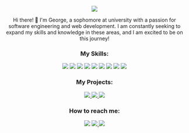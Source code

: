 <!-- Header Section -->
<p align="center">
  <img src="https://readme-typing-svg.herokuapp.com?font=&color=1E90FF&size=25&center=true&vCenter=true&width=600&height=60&lines=Software+Engineer;Web+Developer;Tech+Enthusiast" />
</p>

<!-- Introduction Section -->
<p align="center">
  Hi there! 👋 I'm George, a sophomore at university with a passion for software engineering and web development. I am constantly seeking to expand my skills and knowledge in these areas, and I am excited to be on this journey!
</p>

<!-- Skills Section -->
<h3 align="center">My Skills:</h3>
<p align="center">
  <img src="https://img.shields.io/badge/C%2B%2B-00599C?style=flat&logo=c%2B%2B&logoColor=white" />
  <img src="https://img.shields.io/badge/Java-ED8B00?style=flat&logo=openjdk&logoColor=white" />
  <img src="https://img.shields.io/badge/-HTML5-E34F26?style=flat&logo=html5&logoColor=white" />
  <img src="https://img.shields.io/badge/-CSS3-1572B6?style=flat&logo=css3&logoColor=white" />
  <img src="https://img.shields.io/badge/-JavaScript-F7DF1E?style=flat&logo=javascript&logoColor=black" />
  <img src="https://img.shields.io/badge/-React-61DAFB?style=flat&logo=react&logoColor=black" />
  <img src="https://img.shields.io/badge/Express.js-404D59?style=flat" />
  <img src="https://img.shields.io/badge/-Node.js-339933?style=flat&logo=node.js&logoColor=white" />
  <img src="https://img.shields.io/badge/-MongoDB-47A248?style=flat&logo=mongodb&logoColor=white" />
</p>

<!-- Projects Section -->
<h3 align="center">My Projects:</h3>
<p align="center">
  <a href="https://github.com/GeorgeAyy/Web-Ninjas-El-Cyber">
    <img src="https://img.shields.io/badge/Furniture%20Ecommerce%20Store-MERN%20Stack-brightgreen" />
  </a>
  <a href="https://github.com/yourusername/project2">
    <img src="https://img.shields.io/badge/Spliwise-C%2B%2B%20QT%20Creator-blue" />
  </a>
  <a href="https://github.com/yourusername/project3">
    <img src="https://img.shields.io/badge/Recruitment%20Management%20System-Java%2C%20JavaFX-orange" />
  </a>
</p>

<!-- Contact Section -->
<h3 align="center">How to reach me:</h3>
<p align="center">
  <a href="mailto:georgeayman2003@gmail.com">
    <img src="https://img.shields.io/badge/Email-georgeayman2003%40gmail.com-red?style=flat"></a>
<a href="https://www.linkedin.com/in/georgeayman/](https://www.linkedin.com/in/george-ayman-771349261/">
<img src="https://img.shields.io/badge/LinkedIn-George%20Ayman-blue?style=flat&logo=linkedin&logoColor=white" />
</a>
<a href="https://discordapp.com/users/205465963678793728">
<img src="https://img.shields.io/badge/Discord-petrole-black?style=flat&logo=github&logoColor=white" />
</a>

</p>
